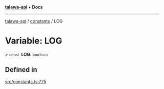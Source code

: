 [**talawa-api**](../../README.md) • **Docs**

***

[talawa-api](../../modules.md) / [constants](../README.md) / LOG

# Variable: LOG

\> `const` **LOG**: `boolean`

## Defined in

[src/constants.ts:775](https://github.com/PalisadoesFoundation/talawa-api/blob/0e711c6a6b57f55ab5776fc9c8edfc5ebc0b3d70/src/constants.ts#L775)
